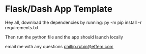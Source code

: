 Flask/Dash App Template
=============================

Hey all, download the dependencies by running: py -m pip install -r requirements.txt

Then run the python file and the app should launch locally

email me with any questions
phillip.rubin@effem.com
